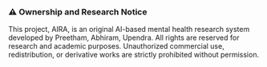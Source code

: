 ### ⚠️ Ownership and Research Notice
This project, AIRA, is an original AI-based mental health research system developed by Preetham, Abhiram, Upendra. All rights are reserved for research and academic purposes. Unauthorized commercial use, redistribution, or derivative works are strictly prohibited without permission.
